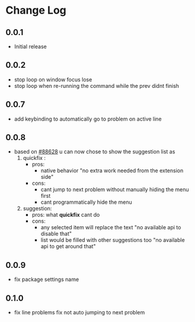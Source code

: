 # Change Log

## 0.0.1

- Initial release

## 0.0.2

- stop loop on window focus lose
- stop loop when re-running the command while the prev didnt finish

## 0.0.7

- add keybinding to automatically go to problem on active line

## 0.0.8

- based on [#88628](https://github.com/microsoft/vscode/issues/88628) u can now chose to show the suggestion list as
    1. quickfix :
        + pros:
            + native behavior "no extra work needed from the extension side"
        + cons:
            + cant jump to next problem without manually hiding the menu first
            + cant programmatically hide the menu
    2. suggestion:
        + pros: what **quickfix** cant do
        + cons:
            + any selected item will replace the text "no available api to disable that"
            + list would be filled with other suggestions too "no available api to get around that"

## 0.0.9

- fix package settings name

## 0.1.0

- fix line problems fix not auto jumping to next problem
